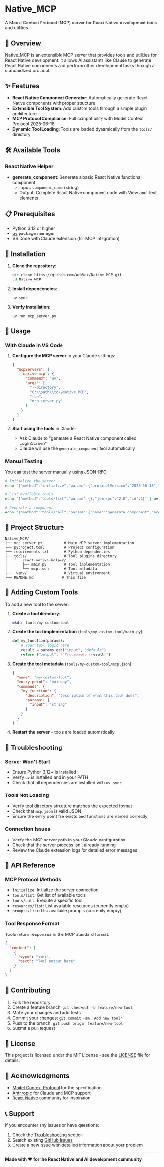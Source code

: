 # Native_MCP

A Model Context Protocol (MCP) server for React Native development tools and utilities.

## 🚀 Overview

Native_MCP is an extensible MCP server that provides tools and utilities for React Native development. It allows AI assistants like Claude to generate React Native components and perform other development tasks through a standardized protocol.

## ✨ Features

- **React Native Component Generator**: Automatically generate React Native components with proper structure
- **Extensible Tool System**: Add custom tools through a simple plugin architecture
- **MCP Protocol Compliance**: Full compatibility with Model Context Protocol 2025-06-18
- **Dynamic Tool Loading**: Tools are loaded dynamically from the `tools/` directory

## 🛠️ Available Tools

### React Native Helper
- **generate_component**: Generate a basic React Native functional component
  - Input: `component_name` (string)
  - Output: Complete React Native component code with View and Text elements

## 📋 Prerequisites

- Python 3.12 or higher
- [uv](https://docs.astral.sh/uv/) package manager
- VS Code with Claude extension (for MCP integration)

## 🔧 Installation

1. **Clone the repository**:
   ```bash
   git clone https://github.com/ArkVex/Native_MCP.git
   cd Native_MCP
   ```

2. **Install dependencies**:
   ```bash
   uv sync
   ```

3. **Verify installation**:
   ```bash
   uv run mcp_server.py
   ```

## 🚀 Usage

### With Claude in VS Code

1. **Configure the MCP server** in your Claude settings:
   ```json
   {
     "mcpServers": {
       "native-mcp": {
         "command": "uv",
         "args": [
           "--directory",
           "C:\\path\\to\\Native_MCP",
           "run",
           "mcp_server.py"
         ]
       }
     }
   }
   ```

2. **Start using the tools** in Claude:
   - Ask Claude to "generate a React Native component called LoginScreen"
   - Claude will use the `generate_component` tool automatically

### Manual Testing

You can test the server manually using JSON-RPC:

```bash
# Initialize the server
echo '{"method":"initialize","params":{"protocolVersion":"2025-06-18","capabilities":{},"clientInfo":{"name":"test-client","version":"0.1.0"}},"jsonrpc":"2.0","id":0}' | uv run mcp_server.py

# List available tools
echo '{"method":"tools/list","params":{},"jsonrpc":"2.0","id":1}' | uv run mcp_server.py

# Generate a component
echo '{"method":"tools/call","params":{"name":"generate_component","arguments":{"component_name":"MyButton"}},"jsonrpc":"2.0","id":2}' | uv run mcp_server.py
```

## 📁 Project Structure

```
Native_MCP/
├── mcp_server.py          # Main MCP server implementation
├── pyproject.toml         # Project configuration
├── requirements.txt       # Python dependencies
├── tools/                 # Tool plugins directory
│   └── react-native-helper/
│       ├── main.py        # Tool implementation
│       └── mcp.json       # Tool metadata
├── .venv/                 # Virtual environment
└── README.md             # This file
```

## 🔌 Adding Custom Tools

To add a new tool to the server:

1. **Create a tool directory**:
   ```bash
   mkdir tools/my-custom-tool
   ```

2. **Create the tool implementation** (`tools/my-custom-tool/main.py`):
   ```python
   def my_function(params):
       # Your tool logic here
       result = params.get("input", "default")
       return {"output": f"Processed: {result}"}
   ```

3. **Create the tool metadata** (`tools/my-custom-tool/mcp.json`):
   ```json
   {
     "name": "my-custom-tool",
     "entry_point": "main.py",
     "commands": {
       "my_function": {
         "description": "Description of what this tool does",
         "params": {
           "input": "string"
         }
       }
     }
   }
   ```

4. **Restart the server** - tools are loaded automatically

## 🐛 Troubleshooting

### Server Won't Start
- Ensure Python 3.12+ is installed
- Verify `uv` is installed and in your PATH
- Check that all dependencies are installed with `uv sync`

### Tools Not Loading
- Verify tool directory structure matches the expected format
- Check that `mcp.json` is valid JSON
- Ensure the entry point file exists and functions are named correctly

### Connection Issues
- Verify the MCP server path in your Claude configuration
- Check that the server process isn't already running
- Review the Claude extension logs for detailed error messages

## 📖 API Reference

### MCP Protocol Methods

- `initialize`: Initialize the server connection
- `tools/list`: Get list of available tools
- `tools/call`: Execute a specific tool
- `resources/list`: List available resources (currently empty)
- `prompts/list`: List available prompts (currently empty)

### Tool Response Format

Tools return responses in the MCP standard format:
```json
{
  "content": [
    {
      "type": "text",
      "text": "Tool output here"
    }
  ]
}
```

## 🤝 Contributing

1. Fork the repository
2. Create a feature branch: `git checkout -b feature/new-tool`
3. Make your changes and add tests
4. Commit your changes: `git commit -am 'Add new tool'`
5. Push to the branch: `git push origin feature/new-tool`
6. Submit a pull request

## 📝 License

This project is licensed under the MIT License - see the [LICENSE](LICENSE) file for details.

## 🙏 Acknowledgments

- [Model Context Protocol](https://modelcontextprotocol.io/) for the specification
- [Anthropic](https://www.anthropic.com/) for Claude and MCP support
- [React Native](https://reactnative.dev/) community for inspiration

## 📞 Support

If you encounter any issues or have questions:

1. Check the [Troubleshooting](#-troubleshooting) section
2. Search existing [GitHub Issues](https://github.com/ArkVex/Native_MCP/issues)
3. Create a new issue with detailed information about your problem

---

**Made with ❤️ for the React Native and AI development community**

